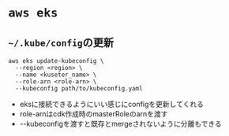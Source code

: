 # `aws eks`

## `~/.kube/config`の更新

```console
aws eks update-kubeconfig \
  --region <region> \
  --name <kuseter_name> \
  --role-arn <role-arn> \
  --kubeconfig path/to/kubeconfig.yaml
```

* eksに接続できるようにいい感じにconfigを更新してくれる
* role-arnはcdk作成時のmasterRoleのarnを渡す
* --kubeconfigを渡すと既存とmergeされないように分離もできる

